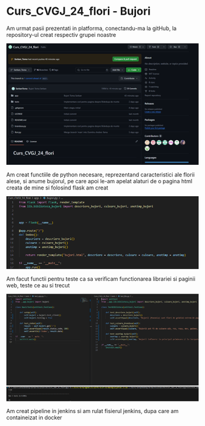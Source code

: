 # Curs_CVGJ_24_flori - Bujori

Am urmat pasii prezentati in platforma, conectandu-ma la gitHub, la repository-ul creat respectiv grupei noastre

![alt text](image.png)

Am creat functiile de python necesare, reprezentand caracteristici ale florii alese, si anume bujorul, pe care apoi le-am apelat alaturi de o pagina html creata de mine si folosind flask am creat 

![alt text](image-1.png)

Am facut functii pentru teste ca sa verificam functionarea librariei si paginii web, teste ce au si trecut

![alt text](image-2.png)
![alt text](image-3.png)

Am creat pipeline in jenkins si am rulat fisierul jenkins, dupa care am containeizat in docker